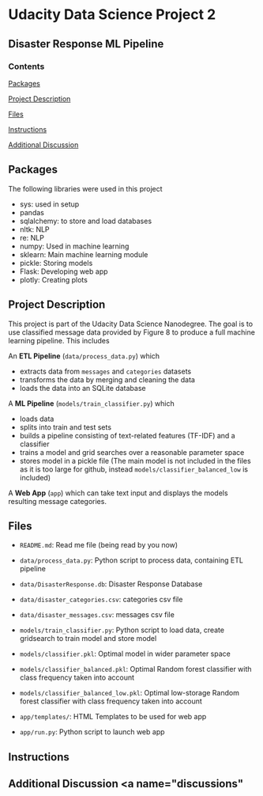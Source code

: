 # Udacity Data Science Project 2
## Disaster Response ML Pipeline

### Contents

[Packages](#Packages)

[Project Description](#Description)

[Files](#Files)

[Instructions](#Instructions)

[Additional Discussion](#Discussions)

## Packages <a name="Packages"></a>

The following libraries were used in this project

- sys: used in setup
- pandas
- sqlalchemy: to store and load databases
- nltk: NLP
- re: NLP 
- numpy: Used in machine learning
- sklearn: Main machine learning module
- pickle: Storing models 
- Flask: Developing web app
- plotly: Creating plots

## Project Description <a name="Description"></a>

This project is part of the Udacity Data Science Nanodegree. The goal is to use classified message data provided by Figure 8 to produce a full machine learning pipeline. This includes

An **ETL Pipeline** (`data/process_data.py`) which
- extracts data from `messages` and `categories` datasets
- transforms the data by merging and cleaning the data
- loads the data into an SQLite database

A **ML Pipeline** (`models/train_classifier.py`) which

- loads data
- splits into train and test sets
- builds a pipeline consisting of text-related features (TF-IDF) and a classifier
- trains a model and grid searches over a reasonable parameter space
- stores model in a pickle file (The main model is not included in the files as it is too large for github, instead `models/classifier_balanced_low` is included)

A **Web App** (`app`) which can take text input and displays the models resulting message categories.

## Files <a name="Files"></a>

- `README.md`: Read me file (being read by you now)

- `data/process_data.py`: Python script to process data, containing ETL pipeline
- `data/DisasterResponse.db`: Disaster Response Database
- `data/disaster_categories.csv`: categories csv file
- `data/disaster_messages.csv`: messages csv file

- `models/train_classifier.py`: Python script to load data, create gridsearch to train model and store model
- `models/classifier.pkl`: Optimal model in wider parameter space
- `models/classifier_balanced.pkl`: Optimal Random forest classifier with class frequency taken into account
- `models/classifier_balanced_low.pkl`: Optimal low-storage Random forest classifier with class frequency taken into account

- `app/templates/`: HTML Templates to be used for web app
- `app/run.py`: Python script to launch web app
  
## Instructions <a name="Instructions"></a>


## Additional Discussion <a name="discussions"</a>


